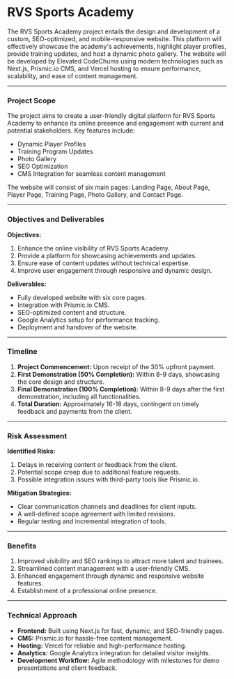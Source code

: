 # RVS Sports Academy

The RVS Sports Academy project entails the design and development of a custom, SEO-optimized, and mobile-responsive website. This platform will effectively showcase the academy's achievements, highlight player profiles, provide training updates, and host a dynamic photo gallery. The website will be developed by Elevated CodeChums using modern technologies such as Next.js, Prismic.io CMS, and Vercel hosting to ensure performance, scalability, and ease of content management.

---

### **Project Scope**
The project aims to create a user-friendly digital platform for RVS Sports Academy to enhance its online presence and engagement with current and potential stakeholders. Key features include:
- Dynamic Player Profiles
- Training Program Updates
- Photo Gallery
- SEO Optimization
- CMS Integration for seamless content management

The website will consist of six main pages: Landing Page, About Page, Player Page, Training Page, Photo Gallery, and Contact Page.

---

### **Objectives and Deliverables**
**Objectives:**
1. Enhance the online visibility of RVS Sports Academy.
2. Provide a platform for showcasing achievements and updates.
3. Ensure ease of content updates without technical expertise.
4. Improve user engagement through responsive and dynamic design.

**Deliverables:**
- Fully developed website with six core pages.
- Integration with Prismic.io CMS.
- SEO-optimized content and structure.
- Google Analytics setup for performance tracking.
- Deployment and handover of the website.

---

### **Timeline**
1. **Project Commencement:** Upon receipt of the 30% upfront payment.
2. **First Demonstration (50% Completion):** Within 8-9 days, showcasing the core design and structure.
3. **Final Demonstration (100% Completion):** Within 8-9 days after the first demonstration, including all functionalities.
4. **Total Duration:** Approximately 16-18 days, contingent on timely feedback and payments from the client.

---

### **Risk Assessment**
**Identified Risks:**
1. Delays in receiving content or feedback from the client.
2. Potential scope creep due to additional feature requests.
3. Possible integration issues with third-party tools like Prismic.io.

**Mitigation Strategies:**
- Clear communication channels and deadlines for client inputs.
- A well-defined scope agreement with limited revisions.
- Regular testing and incremental integration of tools.

---

### **Benefits**
1. Improved visibility and SEO rankings to attract more talent and trainees.
2. Streamlined content management with a user-friendly CMS.
3. Enhanced engagement through dynamic and responsive website features.
4. Establishment of a professional online presence.

---

### **Technical Approach**
- **Frontend:** Built using Next.js for fast, dynamic, and SEO-friendly pages.
- **CMS:** Prismic.io for hassle-free content management.
- **Hosting:** Vercel for reliable and high-performance hosting.
- **Analytics:** Google Analytics integration for detailed visitor insights.
- **Development Workflow:** Agile methodology with milestones for demo presentations and client feedback.

